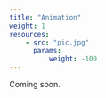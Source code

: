 ```yaml
---
title: "Animation"
weight: 1
resources:
    - src: "pic.jpg"
      params:
          weight: -100
---
```


Coming soon.
